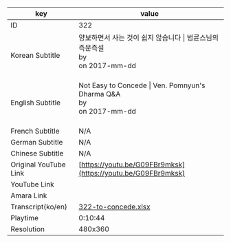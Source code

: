 |  key  |  value  |
|-------|---------|
| ID            | 322 |
| Korean Subtitle | 양보하면서 사는 것이 쉽지 않습니다 \| 법륜스님의 즉문즉설<br>by <br>on 2017-mm-dd<br><br>|
| English Subtitle | Not Easy to Concede \| Ven. Pomnyun's Dharma Q&A<br>by <br>on 2017-mm-dd<br><br>|
| French Subtitle | N/A |
| German Subtitle | N/A |
| Chinese Subtitle | N/A |
| Original YouTube Link  | [https://youtu.be/G09FBr9mksk](https://youtu.be/G09FBr9mksk) |
| YouTube Link  |  |
| Amara Link    |  |
| Transcript(ko/en) | [322-to-concede.xlsx](https://github.com/jungtosociety/dharma-qna/raw/master/sub/322/322-to-concede.xlsx) |
| Playtime | 0:10:44 |
| Resolution | 480x360|

